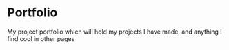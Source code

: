 # Portfolio
My project portfolio which will hold my projects I have made, 
and anything I find cool in other pages
